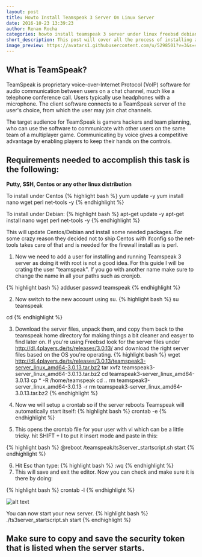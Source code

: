 ```yaml
---
layout: post
title: Howto Install Teamspeak 3 Server On Linux Server
date: 2016-10-23 13:39:23
author: Renan Rocha
categories: howto install teamspeak 3 server under linux freebsd debian centos 7
short_description: This post will cover all the process of installing a secure teamspeak server under Linux
image_preview: https://avatars1.githubusercontent.com/u/5298501?v=3&s=466
---
```

## What is TeamSpeak?

TeamSpeak is proprietary voice-over-Internet Protocol (VoIP) software for audio communication between users on a chat channel, much like a telephone conference call. Users typically use headphones with a microphone. The client software connects to a TeamSpeak server of the user's choice, from which the user may join chat channels.

The target audience for TeamSpeak is gamers hackers and team planning, who can use the software to communicate with other users on the same team of a multiplayer game. Communicating by voice gives a competitive advantage by enabling players to keep their hands on the controls.

## Requirements needed to accomplish this task is the following:
**Putty, SSH, Centos or any other linux distribution**

To install under Centos
{% highlight bash %}
yum update -y
yum install nano wget perl net-tools -y
{% endhighlight %}

To install under Debian: 
{% highlight bash %}
apt-get update -y
apt-get install nano wget perl net-tools -y
{% endhighlight %}
<!--more-->
This will update Centos/Debian and install some needed packages. For some crazy reason they decided not to ship Centos with ifconfig so the net-tools takes care of that and is needed for the firewall install as is perl.

1. Now we need to add a user for installing and running Teamspeak 3 server as doing it with root is not a good idea. For this guide I will be crating the user "teamspeak". If you go with another name make sure to change the name in all your paths such as cronjob.

{% highlight bash %}
adduser
passwd teamspeak
{% endhighlight %}

2. Now switch to the new account using su.
{% highlight bash %}
su teamspeak

cd
{% endhighlight %}

3. Download the server files, unpack them, and copy them back to the teamspeak home directory for making things a bit cleaner and easyer to find later on.
If you're using Freebsd look for the server files under http://dl.4players.de/ts/releases/3.0.13/ and download the right server files based on the OS you're operating.
{% highlight bash %}
wget http://dl.4players.de/ts/releases/3.0.13/teamspeak3-server_linux_amd64-3.0.13.tar.bz2
tar xvfz teamspeak3-server_linux_amd64-3.0.13.tar.bz2
cd teamspeak3-server_linux_amd64-3.0.13
cp * -R /home/teamspeak
cd ..
rm teamspeak3-server_linux_amd64-3.0.13 -r
rm teamspeak3-server_linux_amd64-3.0.13.tar.bz2
{% endhighlight %}

4. Now we will setup a crontab so if the server reboots Teamspeak will automatically start itself:
{% highlight bash %}
crontab -e
{% endhighlight %}

5. This opens the crontab file for your user with vi which can be a little tricky. hit SHIFT + I to put it insert mode and paste in this:

{% highlight bash %}
@reboot /teamspeak/ts3server_startscript.sh start
{% endhighlight %}

6. Hit Esc than type:
{% highlight bash %}
:wq
{% endhighlight %}
7. This will save and exit the editor. Now you can check and make sure it is there by doing:

{% highlight bash %}
crontab -l
{% endhighlight %}

![alt text](http://i.imgur.com/ebKwP33.jpg "Like This")

You can now start your new server.
{% highlight bash %}
./ts3server_startscript.sh start
{% endhighlight %}

## Make sure to copy and save the security token that is listed when the server starts.

